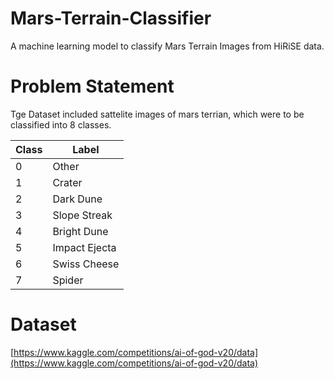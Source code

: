 # Mars-Terrain-Classifier
A machine learning model to classify Mars Terrain Images from HiRiSE data.

# Problem Statement
Tge Dataset included sattelite images of mars terrian, which were to be classified into 8 classes.

| Class | Label |
| ------------- | ------------- |
| 0 | Other  |
| 1 | Crater |
| 2 | Dark Dune  |
| 3 | Slope Streak |
| 4 | Bright Dune|
| 5 | Impact Ejecta|
| 6 | Swiss Cheese |
| 7 | Spider |

# Dataset 
[https://www.kaggle.com/competitions/ai-of-god-v20/data](https://www.kaggle.com/competitions/ai-of-god-v20/data)
